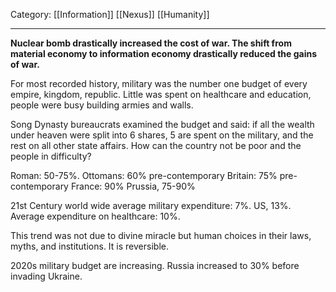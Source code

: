 Category: [[Information]] [[Nexus]] [[Humanity]]
___
**Nuclear bomb drastically increased the cost of war. The shift from material economy to information economy drastically reduced the gains of war.** 

For most recorded history, military was the number one budget of every empire, kingdom, republic. Little was spent on healthcare and education, people were busy building armies and walls. 

Song Dynasty bureaucrats examined the budget and said: if all the wealth under heaven were split into 6 shares, 5 are spent on the military, and the rest on all other state affairs. How can the country not be poor and the people in difficulty?

Roman: 50-75%.
Ottomans: 60%
pre-contemporary Britain: 75%
pre-contemporary France: 90%
Prussia, 75-90%

21st Century world wide average military expenditure: 7%. 
US, 13%. 
Average expenditure on healthcare: 10%. 

This trend was not due to divine miracle but human choices in their laws, myths, and institutions. It is reversible. 

2020s military budget are increasing. Russia increased to 30% before invading Ukraine. 

